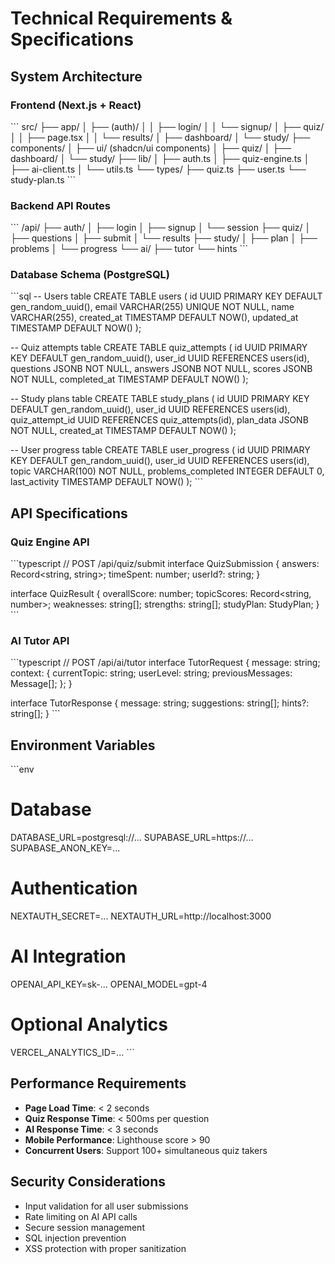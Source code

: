 # Technical Requirements & Specifications

## System Architecture

### Frontend (Next.js + React)
\`\`\`
src/
├── app/
│   ├── (auth)/
│   │   ├── login/
│   │   └── signup/
│   ├── quiz/
│   │   ├── page.tsx
│   │   └── results/
│   ├── dashboard/
│   └── study/
├── components/
│   ├── ui/ (shadcn/ui components)
│   ├── quiz/
│   ├── dashboard/
│   └── study/
├── lib/
│   ├── auth.ts
│   ├── quiz-engine.ts
│   ├── ai-client.ts
│   └── utils.ts
└── types/
    ├── quiz.ts
    ├── user.ts
    └── study-plan.ts
\`\`\`

### Backend API Routes
\`\`\`
/api/
├── auth/
│   ├── login
│   ├── signup
│   └── session
├── quiz/
│   ├── questions
│   ├── submit
│   └── results
├── study/
│   ├── plan
│   ├── problems
│   └── progress
└── ai/
    ├── tutor
    └── hints
\`\`\`

### Database Schema (PostgreSQL)
\`\`\`sql
-- Users table
CREATE TABLE users (
  id UUID PRIMARY KEY DEFAULT gen_random_uuid(),
  email VARCHAR(255) UNIQUE NOT NULL,
  name VARCHAR(255),
  created_at TIMESTAMP DEFAULT NOW(),
  updated_at TIMESTAMP DEFAULT NOW()
);

-- Quiz attempts table
CREATE TABLE quiz_attempts (
  id UUID PRIMARY KEY DEFAULT gen_random_uuid(),
  user_id UUID REFERENCES users(id),
  questions JSONB NOT NULL,
  answers JSONB NOT NULL,
  scores JSONB NOT NULL,
  completed_at TIMESTAMP DEFAULT NOW()
);

-- Study plans table
CREATE TABLE study_plans (
  id UUID PRIMARY KEY DEFAULT gen_random_uuid(),
  user_id UUID REFERENCES users(id),
  quiz_attempt_id UUID REFERENCES quiz_attempts(id),
  plan_data JSONB NOT NULL,
  created_at TIMESTAMP DEFAULT NOW()
);

-- User progress table
CREATE TABLE user_progress (
  id UUID PRIMARY KEY DEFAULT gen_random_uuid(),
  user_id UUID REFERENCES users(id),
  topic VARCHAR(100) NOT NULL,
  problems_completed INTEGER DEFAULT 0,
  last_activity TIMESTAMP DEFAULT NOW()
);
\`\`\`

## API Specifications

### Quiz Engine API
\`\`\`typescript
// POST /api/quiz/submit
interface QuizSubmission {
  answers: Record<string, string>;
  timeSpent: number;
  userId?: string;
}

interface QuizResult {
  overallScore: number;
  topicScores: Record<string, number>;
  weaknesses: string[];
  strengths: string[];
  studyPlan: StudyPlan;
}
\`\`\`

### AI Tutor API
\`\`\`typescript
// POST /api/ai/tutor
interface TutorRequest {
  message: string;
  context: {
    currentTopic: string;
    userLevel: string;
    previousMessages: Message[];
  };
}

interface TutorResponse {
  message: string;
  suggestions: string[];
  hints?: string[];
}
\`\`\`

## Environment Variables
\`\`\`env
# Database
DATABASE_URL=postgresql://...
SUPABASE_URL=https://...
SUPABASE_ANON_KEY=...

# Authentication
NEXTAUTH_SECRET=...
NEXTAUTH_URL=http://localhost:3000

# AI Integration
OPENAI_API_KEY=sk-...
OPENAI_MODEL=gpt-4

# Optional Analytics
VERCEL_ANALYTICS_ID=...
\`\`\`

## Performance Requirements
- **Page Load Time**: < 2 seconds
- **Quiz Response Time**: < 500ms per question
- **AI Response Time**: < 3 seconds
- **Mobile Performance**: Lighthouse score > 90
- **Concurrent Users**: Support 100+ simultaneous quiz takers

## Security Considerations
- Input validation for all user submissions
- Rate limiting on AI API calls
- Secure session management
- SQL injection prevention
- XSS protection with proper sanitization
